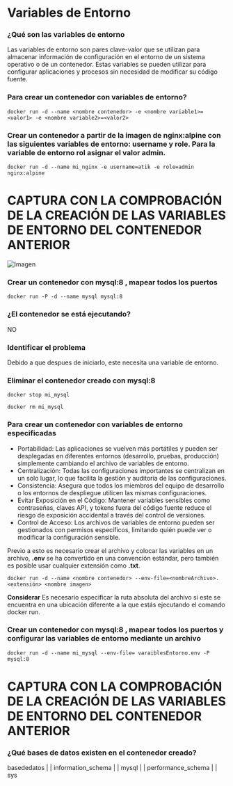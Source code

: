 # Variables de Entorno
### ¿Qué son las variables de entorno
Las variables de entorno son pares clave-valor que se utilizan para almacenar información de configuración en el entorno de un sistema operativo o de un contenedor. Estas variables se pueden utilizar para configurar aplicaciones y procesos sin necesidad de modificar su código fuente.

### Para crear un contenedor con variables de entorno?

```
docker run -d --name <nombre contenedor> -e <nombre variable1>=<valor1> -e <nombre variable2>=<valor2>
```

### Crear un contenedor a partir de la imagen de nginx:alpine con las siguientes variables de entorno: username y role. Para la variable de entorno rol asignar el valor admin.

````
docker run -d --name mi_nginx -e username=atik -e role=admin nginx:alpine
````

# CAPTURA CON LA COMPROBACIÓN DE LA CREACIÓN DE LAS VARIABLES DE ENTORNO DEL CONTENEDOR ANTERIOR

![Imagen](img/varaiblesEntorno.png)

### Crear un contenedor con mysql:8 , mapear todos los puertos
````
docker run -P -d --name mysql mysql:8
````

### ¿El contenedor se está ejecutando?
NO

### Identificar el problema
Debido a que despues de iniciarlo, este necesita una variable de entorno.

### Eliminar el contenedor creado con mysql:8 
````
docker stop mi_mysql
````
````
docker rm mi_mysql
````
### Para crear un contenedor con variables de entorno especificadas
- Portabilidad: Las aplicaciones se vuelven más portátiles y pueden ser desplegadas en diferentes entornos (desarrollo, pruebas, producción) simplemente cambiando el archivo de variables de entorno.
- Centralización: Todas las configuraciones importantes se centralizan en un solo lugar, lo que facilita la gestión y auditoría de las configuraciones.
- Consistencia: Asegura que todos los miembros del equipo de desarrollo o los entornos de despliegue utilicen las mismas configuraciones.
- Evitar Exposición en el Código: Mantener variables sensibles como contraseñas, claves API, y tokens fuera del código fuente reduce el riesgo de exposición accidental a través del control de versiones.
- Control de Acceso: Los archivos de variables de entorno pueden ser gestionados con permisos específicos, limitando quién puede ver o modificar la configuración sensible.

Previo a esto es necesario crear el archivo y colocar las variables en un archivo, **.env** se ha convertido en una convención estándar, pero también es posible usar cualquier extensión como **.txt**.
```
docker run -d --name <nombre contenedor> --env-file=<nombreArchivo>.<extensión> <nombre imagen>
```
**Considerar**
Es necesario especificar la ruta absoluta del archivo si este se encuentra en una ubicación diferente a la que estás ejecutando el comando docker run.

### Crear un contenedor con mysql:8 , mapear todos los puertos y configurar las variables de entorno mediante un archivo
````
docker run -d --name mi_mysql --env-file= varaiblesEntorno.env -P mysql:8
````

# CAPTURA CON LA COMPROBACIÓN DE LA CREACIÓN DE LAS VARIABLES DE ENTORNO DEL CONTENEDOR ANTERIOR 

### ¿Qué bases de datos existen en el contenedor creado?
basededatos | | information_schema | | mysql | | performance_schema | | sys
